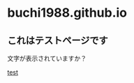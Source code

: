# buchi1988.github.io

## これはテストページです

文字が表示されていますか？

[test](https://github.com/buchi1988/buchi1988.github.io/blob/main/main/doc/test.md)
